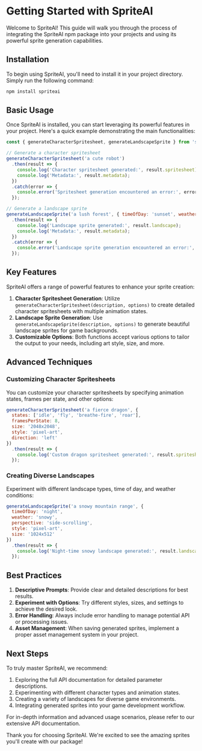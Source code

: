 # Getting Started with SpriteAI

Welcome to SpriteAI! This guide will walk you through the process of integrating the SpriteAI npm package into your projects and using its powerful sprite generation capabilities.

## Installation

To begin using SpriteAI, you'll need to install it in your project directory. Simply run the following command:

```bash
npm install spriteai
```

## Basic Usage

Once SpriteAI is installed, you can start leveraging its powerful features in your project. Here's a quick example demonstrating the main functionalities:

```javascript
const { generateCharacterSpritesheet, generateLandscapeSprite } from 'spriteai';

// Generate a character spritesheet
generateCharacterSpritesheet('a cute robot')
  .then(result => {
    console.log('Character spritesheet generated:', result.spritesheet);
    console.log('Metadata:', result.metadata);
  })
  .catch(error => {
    console.error('Spritesheet generation encountered an error:', error);
  });

// Generate a landscape sprite
generateLandscapeSprite('a lush forest', { timeOfDay: 'sunset', weather: 'clear' })
  .then(result => {
    console.log('Landscape sprite generated:', result.landscape);
    console.log('Metadata:', result.metadata);
  })
  .catch(error => {
    console.error('Landscape sprite generation encountered an error:', error);
  });
```

## Key Features

SpriteAI offers a range of powerful features to enhance your sprite creation:

1. **Character Spritesheet Generation**: Utilize `generateCharacterSpritesheet(description, options)` to create detailed character spritesheets with multiple animation states.
2. **Landscape Sprite Generation**: Use `generateLandscapeSprite(description, options)` to generate beautiful landscape sprites for game backgrounds.
3. **Customizable Options**: Both functions accept various options to tailor the output to your needs, including art style, size, and more.

## Advanced Techniques

### Customizing Character Spritesheets

You can customize your character spritesheets by specifying animation states, frames per state, and other options:

```javascript
generateCharacterSpritesheet('a fierce dragon', {
  states: ['idle', 'fly', 'breathe-fire', 'roar'],
  framesPerState: 8,
  size: '2048x2048',
  style: 'pixel-art',
  direction: 'left'
})
  .then(result => {
    console.log('Custom dragon spritesheet generated:', result.spritesheet);
  });
```

### Creating Diverse Landscapes

Experiment with different landscape types, time of day, and weather conditions:

```javascript
generateLandscapeSprite('a snowy mountain range', {
  timeOfDay: 'night',
  weather: 'snowy',
  perspective: 'side-scrolling',
  style: 'pixel-art',
  size: '1024x512'
})
  .then(result => {
    console.log('Night-time snowy landscape generated:', result.landscape);
  });
```

## Best Practices

1. **Descriptive Prompts**: Provide clear and detailed descriptions for best results.
2. **Experiment with Options**: Try different styles, sizes, and settings to achieve the desired look.
3. **Error Handling**: Always include error handling to manage potential API or processing issues.
4. **Asset Management**: When saving generated sprites, implement a proper asset management system in your project.

## Next Steps

To truly master SpriteAI, we recommend:

1. Exploring the full API documentation for detailed parameter descriptions.
2. Experimenting with different character types and animation states.
3. Creating a variety of landscapes for diverse game environments.
4. Integrating generated sprites into your game development workflow.

For in-depth information and advanced usage scenarios, please refer to our extensive API documentation.

Thank you for choosing SpriteAI. We're excited to see the amazing sprites you'll create with our package!
